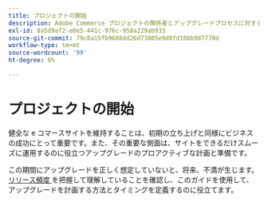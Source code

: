 ```yaml
---
title: プロジェクトの開始
description: Adobe Commerce プロジェクトの関係者とアップグレードプロセスに対する適切な期待値を設定します。
exl-id: 8a5d9af2-e0e5-441c-976c-958a229ab933
source-git-commit: 79c8a15fb9686dd26d73805e9d0fd18bb987770d
workflow-type: tm+mt
source-wordcount: '99'
ht-degree: 0%

---
```


# プロジェクトの開始

健全な e コマースサイトを維持することは、初期の立ち上げと同様にビジネスの成功にとって重要です。また、その重要な側面は、サイトをできるだけスムーズに運用するのに役立つアップグレードのプロアクティブな計画と準備です。

この期間にアップグレードを正しく想定していないと、将来、不満が生じます。 [ リリース頻度 ](https://experienceleague.adobe.com/en/docs/commerce-operations/release/planning/schedule) を把握して理解していることを確認し、このガイドを使用して、アップグレードを計画する方法とタイミングを定義するのに役立てます。

